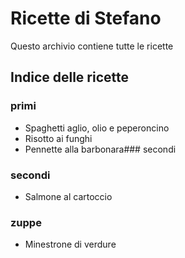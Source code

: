 # Ricette di Stefano

Questo archivio contiene tutte le ricette

## Indice delle ricette

### primi

* Spaghetti aglio, olio e peperoncino
* Risotto ai funghi
* Pennette alla barbonara### secondi

### secondi

* Salmone al cartoccio

### zuppe

* Minestrone di verdure